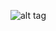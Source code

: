 ![alt tag](https://github.com/erdemgencoglu/FabButtonSimple/blob/master/readme/Untitled.png?raw=true)

